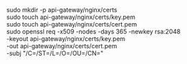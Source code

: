 sudo mkdir -p api-gateway/nginx/certs \
sudo touch api-gateway/nginx/certs/key.pem \
sudo touch api-gateway/nginx/certs/cert.pem \
sudo openssl req -x509 -nodes -days 365 -newkey rsa:2048 \
-keyout api-gateway/nginx/certs/key.pem \
-out api-gateway/nginx/certs/cert.pem \
-subj "/C=/ST=/L=/O=/OU=/CN="